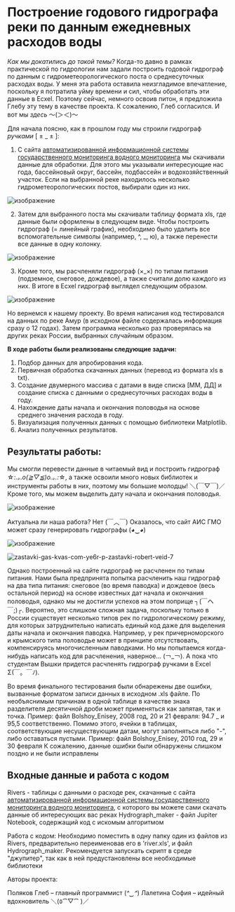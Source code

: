 # Построение годового гидрографа реки по данным ежедневных расходов воды

*Как мы докатились до такой темы?* Когда-то давно в рамках практической по гидрологии нам задали построить годовой гидрограф по данным с гидрометеорологического поста о среднесуточных расходах воды. У меня эта работа оставила неизгладимое впечатление, поскольку я потратила уйму времени и сил, чтобы обработать эти данные в Ecxel. Поэтому сейчас, немного освоив питон, я предложила Глебу эту тему в качестве проекта. К сожалению, Глеб согласился. И вот мы *здесь* 〜(＞＜)〜

Для начала поясню, как в прошлом году мы строили гидрограф *ручками* [ ± _ ± ]:

1.	С сайта [автоматизированной информационной системы государственного мониторинга водного мониторинга](https://gmvo.skniivh.ru/index.php?id=505) мы скачивали данные для обработки. Для этого мы указывали интересующие нас года, бассейновый округ, бассейн, подбассейн и водохозяйственный участок. Если на выбранной реке находилось несколько гидрометеорологических постов, выбирали один из них.

![изображение](https://github.com/user-attachments/assets/75df81a5-b4c0-4295-8837-26a939d5fb6e)

2.	Затем для выбранного поста мы скачивали таблицу формата xls, где данные были оформлены в следующем виде. Чтобы построить гидрограф (= линейный график), необходимо было удалить все вспомогательные символы (например, ^, _, ю), а также перенести все данные в одну колонку.

![изображение](https://github.com/user-attachments/assets/18aedf14-83c8-415d-a147-35d0f06f0e91)

3.	Кроме того, мы расчленяли гидрограф (×_×) по типам питания (подземное, снеговое, дождевое), а также считали долю каждого из них. В итоге в Ecxel гидрограф выглядел следующим образом.

![изображение](https://github.com/user-attachments/assets/b67d3206-ce30-4708-bd1b-94fc573a5235)

Но вернемся к нашему проекту. 
Во время написания код тестировался на данных по реке Амур (в исходном файле содержалась информация сразу о 12 годах). Затем программа несколько раз проверялась на других реках России, выбранных случайным образом. 

**В ходе работы были реализованы следующие задачи:**

1.	Подбор данных для апробирования кода.
2.	Первичная обработка скачанных данных (перевод из формата xls в txt).
3.	Создание двумерного массива с датами в виде списка [ММ, ДД] и создание списка с данными о среднесуточных расходах воды в году.
4.	Нахождение даты начала и окончания половодья на основе среднего значения расхода в году.
5.	Визуализация полученных данных с помощью библиотеки Matplotlib.
6.	Анализ полученных результатов.

## Результаты работы:

Мы смогли перевести данные в читаемый вид и построить гидрограф ☆*:.｡.o(≧▽≦)o.｡.:*☆, а также освоили много новых библиотек и инструменты работы в них, поэтому мы большие молодцы! ＼(￣▽￣)／ Кроме того, мы можем выделить дату начала и окончания половодья.

![изображение](https://github.com/user-attachments/assets/f2e30a80-d164-4ffd-8231-d6539774acca)

Актуальна ли наша работа? Нет (￣︿￣)
Оказалось, что сайт АИС ГМО может сразу генерировать гидрографы (◕‿◕)

![изображение](https://github.com/user-attachments/assets/c630d49d-bee0-464d-a957-c9682e69d55c)

![zastavki-gas-kvas-com-ye6r-p-zastavki-robert-veid-7](https://github.com/user-attachments/assets/3dfbb821-ed1e-41c4-a3f3-a6f2d3dba9de)

Однако построенный на сайте гидрограф не расчленен по типам питания. Нами была предпринята попытка расчленить наш гидрограф на два типа питания: снеговое (во время паводка) и дождевое (весь остальной период) на основе известных дат начала и окончания половодья, однако мы не достигли успехов на этом поприще ┐(￣ヘ￣;)┌. Вероятно, это слишком сложная задача, поскольку только в России существует несколько типов рек по гидрологическому режиму, для которых затруднительно написать единый код даже для выделения даты начала и окончания паводка. Например, у рек причерноморского и крымского типа половодье может в принципе отсутствовать, компенсируясь многочисленным паводками.
Но мы попытаемся когда-нибудь написать код для расчленения, наверное... (￢_￢). А пока что студентам Вышки придется расчленять гидрограф ручками в Excel Σ(￣。￣ﾉ).

Во время финального тестирования были обнарежены две ошибки, вызванные форматом записи данных в исходном .xls файле.
По необъяснимым причинам в одной таблице в качестве знака разделителя десятичной дроби может применяться как запятая, так и точка. Пример: файл Bolshoy_Enisey, 2008 год, 20 и 21 февраля: 94.7 _ и 95,5 соответственно.
Помимо этого, ячейки в таблицах, соответствующие несуществующим датам, могут заполняться либо "-", либо оставаться пустыми. Пример: файл Bolshoy_Enisey, 2010 год, 29 и 30 февраля
К сожалению, данные ошибки были обнаружены слишком поздно и не были исправлены 

## Входные данные и работа с кодом

Rivers - таблицы с данными о расходе рек, скачанные с сайта [автоматизированной информационной системы государственного мониторинга водного мониторинга](https://gmvo.skniivh.ru/index.php?id=505), с которого вы можете сами скачать данные об интересующих вас реках 
Hydrograph_maker - файл Jupiter Notebook, содержащий код с искомым алгоритмом

Работа с кодом:
Необходимо поместить в одну папку один из файлов из Rivers, предварительно переименовав его в 'river.xls', и файл Hydrograph_maker. Рекомендуется запускать скрипт в среде "джупитер", так как в ней предустановлены все необходимые библиотеки


Авторы проекта:

Поляков Глеб – главный программист (*^‿^*)
Лалетина София – идейный вдохновитель ＼(٥⁀▽⁀ )／
